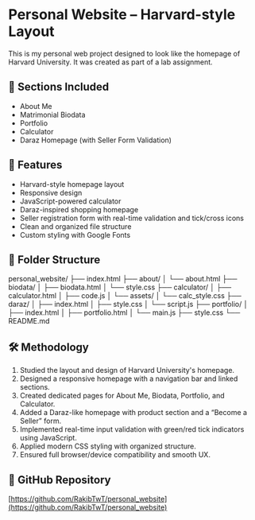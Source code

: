 # Personal Website – Harvard-style Layout

This is my personal web project designed to look like the homepage of Harvard University. It was created as part of a lab assignment.

## 📁 Sections Included

- About Me
- Matrimonial Biodata
- Portfolio
- Calculator
- Daraz Homepage (with Seller Form Validation)

## 🌟 Features

- Harvard-style homepage layout
- Responsive design
- JavaScript-powered calculator
- Daraz-inspired shopping homepage
- Seller registration form with real-time validation and tick/cross icons
- Clean and organized file structure
- Custom styling with Google Fonts

## 📂 Folder Structure

personal_website/
├── index.html
├── about/
│   └── about.html
├── biodata/
│   ├── biodata.html
│   └── style.css
├── calculator/
│   ├── calculator.html
│   ├── code.js
│   └── assets/
│       └── calc_style.css
├── daraz/
│   ├── index.html
│   ├── style.css
│   └── script.js
├── portfolio/
│   ├── index.html
│   ├── portfolio.html
│   └── main.js
├── style.css
└── README.md


## 🛠 Methodology

1. Studied the layout and design of Harvard University's homepage.
2. Designed a responsive homepage with a navigation bar and linked sections.
3. Created dedicated pages for About Me, Biodata, Portfolio, and Calculator.
4. Added a Daraz-like homepage with product section and a “Become a Seller” form.
5. Implemented real-time input validation with green/red tick indicators using JavaScript.
6. Applied modern CSS styling with organized structure.
7. Ensured full browser/device compatibility and smooth UX.

## 🔗 GitHub Repository

[https://github.com/RakibTwT/personal_website](https://github.com/RakibTwT/personal_website)
